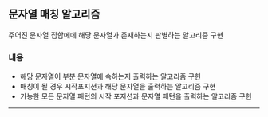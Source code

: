 ## 문자열 매칭 알고리즘

주어진 문자열 집합에에 해당 문자열가 존재하는지 판별하는 알고리즘 구현  

### 내용
- 해당 문자열이 부분 문자열에 속하는지 출력하는 알고리즘 구현
- 매칭이 될 경우 시작포지션과 해당 문자열을 출력하는 알고리즘 구현
- 가능한 모든 문자열 패턴의 시작 포지션과 문자열 패턴을 출력하는 알고리즘 구현

___

